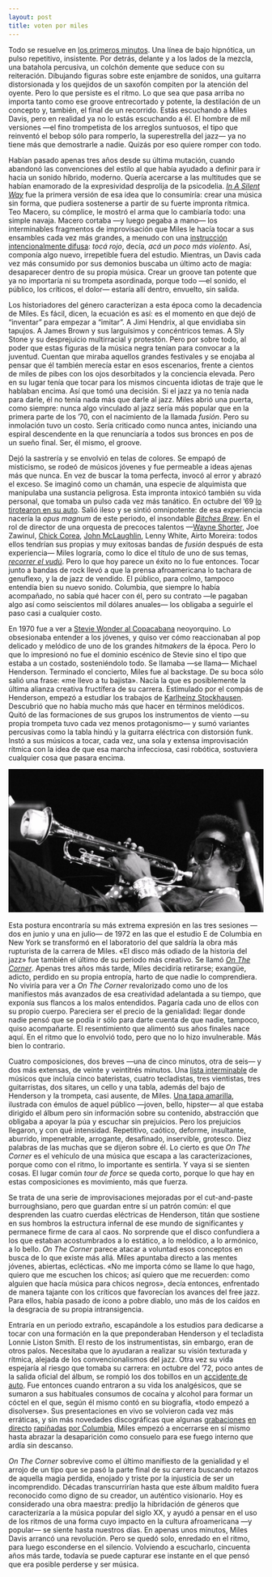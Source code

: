 ```yaml
---
layout: post
title: voten por miles
---
```


Todo se resuelve en [los primeros minutos](youtu.be/hfaR_lIV87M). Una línea de bajo hipnótica, un pulso repetitivo, insistente. Por detrás, delante y a los lados de la mezcla, una batahola percusiva, un colchón demente que seduce con su reiteración. Dibujando figuras sobre este enjambre de sonidos, una guitarra distorsionada y los quejidos de un saxofón compiten por la atención del oyente. Pero lo que persiste es el ritmo. Lo que sea que pasa arriba no importa tanto como ese groove entrecortado y potente, la destilación de un concepto y, también, el final de un recorrido. Estás escuchando a Miles Davis, pero en realidad ya no lo estás escuchando a él. El hombre de mil versiones —el fino trompetista de los arreglos suntuosos, el tipo que reinventó el bebop sólo para romperlo, la superestrella del jazz— ya no tiene más que demostrarle a nadie. Quizás por eso quiere romper con todo.

Habían pasado apenas tres años desde su última mutación, cuando abandonó las convenciones del estilo al que había ayudado a definir para ir hacia un sonido híbrido, moderno. Quería acercarse a las multitudes que se habían enamorado de la expresividad desprolija de la psicodelia. [*In A Silent Way*](milesdavis.com/albums/in-a-silent-way) fue la primera versión de esa idea que lo consumiría: crear una música sin forma, que pudiera sostenerse a partir de su fuerte impronta rítmica. Teo Macero, su cómplice, le mostró el arma que lo cambiaría todo: una simple navaja. Macero cortaba —y luego pegaba a mano— los interminables fragmentos de improvisación que Miles le hacía tocar a sus ensambles cada vez más grandes, a menudo con una [instrucción intencionalmente difusa](miles-beyond.com/images/shh.jpg): *tocá rojo*, decía, *acá un poco más violento*. Así, componía algo nuevo, irrepetible fuera del estudio. Mientras, un Davis cada vez más consumido por sus demonios buscaba un último acto de magia: desaparecer dentro de su propia música. Crear un groove tan potente que ya no importaría ni su trompeta asordinada, porque todo —el sonido, el público, los críticos, el dolor— estaría allí dentro, envuelto, sin salida.

Los historiadores del género caracterizan a esta época como la decadencia de Miles. Es fácil, dicen, la ecuación es así: es el momento en que dejó de “inventar” para empezar a “imitar”. A Jimi Hendrix, al que envidiaba sin tapujos. A James Brown y sus larguísimos y concéntricos temas. A Sly Stone y su desprejuicio multirracial y protestón. Pero por sobre todo, al poder que estas figuras de la música negra tenían para convocar a la juventud. Cuentan que miraba aquellos grandes festivales y se enojaba al pensar que él también merecía estar en esos escenarios, frente a cientos de miles de pibes con los ojos desorbitados y la conciencia elevada. Pero en su lugar tenía que tocar para los mismos cincuenta idiotas de traje que le hablaban encima. Así que tomó una decisión. Si el jazz ya no tenía nada para darle, él no tenía nada más que darle al jazz. Miles abrió una puerta, como siempre: nunca algo vinculado al jazz sería más popular que en la primera parte de los ’70, con el nacimiento de la llamada *fusión*. Pero su inmolación tuvo un costo. Sería criticado como nunca antes, iniciando una espiral descendente en la que renunciaría a todos sus bronces en pos de un sueño final. Ser, él mismo, el groove.

Dejó la sastrería y se envolvió en telas de colores. Se empapó de misticismo, se rodeó de músicos jóvenes y fue permeable a ideas ajenas más que nunca. En vez de buscar la toma perfecta, invocó al error y abrazó el exceso. Se imaginó como un chamán, una especie de alquimista que manipulaba una sustancia peligrosa. Esta impronta intoxicó también su vida personal, que tomaba un pulso cada vez más tanático. En octubre del ’69 [lo tirotearon en su auto](somethingelsereviews.com/2019/10/10/miles-davis-shot-1969/). Salió ileso y se sintió omnipotente: de esa experiencia nacería la *opus magnum* de este periodo, el insondable [*Bitches Brew*](milesdavis.com/albums/bitches-brew). En el rol de director de una orquesta de precoces talentos —[Wayne Shorter](youtube.com/playlist?list=PLl1PJ_urV8x2Z5gH5uR1Xmt08NslTngCJ), Joe Zawinul, [Chick Corea](youtube.com/playlist?list=PLUW6ezYtKfdQC7aVvQLpNO85xQE2luyXa), [John McLaughlin](dvdmzk.blogspot.com/2007/10/mahavishnu-orchestra-inner-mounting.html), Lenny White, Airto Moreira: todos ellos tendrían sus propias y muy exitosas bandas de *fusión* después de esta experiencia— Miles lograría, como lo dice el título de uno de sus temas, [*recorrer el vudú*](youtu.be/53g1RxfbrcA). Pero lo que hoy parece un éxito no lo fue entonces. Tocar junto a bandas de rock llevó a que la prensa afroamericana lo tachara de genuflexo, y la de jazz de vendido. El público, para colmo, tampoco entendía bien su nuevo sonido. Columbia, que siempre lo había acompañado, no sabía qué hacer con él, pero su contrato —le pagaban algo así como seiscientos mil dólares anuales— los obligaba a seguirle el paso casi a cualquier costo.

En 1970 fue a ver a [Stevie Wonder al Copacabana](nytimes.com/1970/04/12/archives/pop-stevies-a-teenage-wonder.html) neoyorquino. Lo obsesionaba entender a los jóvenes, y quiso ver cómo reaccionaban al pop delicado y melódico de uno de los grandes *hitmakers* de la época. Pero lo que lo impresionó no fue el dominio escénico de Stevie sino el tipo que estaba a un costado, sosteniéndolo todo. Se llamaba —se llama— Michael Henderson. Terminado el concierto, Miles fue al backstage. De su boca sólo salió una frase: «me llevo a tu bajista». Nacía la que es posiblemente la última alianza creativa fructífera de su carrera. Estimulado por el compás de Henderson, empezó a estudiar los trabajos de [Karlheinz Stockhausen](youtu.be/odbvoUqq3EA). Descubrió que no había mucho más que hacer en términos melódicos. Quitó de las formaciones de sus grupos los instrumentos de viento —su propia trompeta tuvo cada vez menos protagonismo— y sumó variantes percusivas como la tabla hindú y la guitarra eléctrica con distorsión funk. Instó a sus músicos a tocar, cada vez, una sola y extensa improvisación rítmica con la idea de que esa marcha infecciosa, casi robótica, sostuviera cualquier cosa que pasara encima.

![alt text](https://raw.githubusercontent.com/irigoin/irigoin.github.io/master/images/miles.jpg "The man with the horn")

Esta postura encontraría su más extrema expresión en las tres sesiones —dos en junio y una en julio— de 1972 en las que el estudio E de Columbia en New York se transformó en el laboratorio del que saldría la obra más rupturista de la carrera de Miles. «El disco más odiado de la historia del jazz» fue también el último de su periodo más creativo. Se llamó [*On The Corner*](milesdavis.com/albums/on-the-corner). Apenas tres años más tarde, Miles decidiría retirarse; exangüe, adicto, perdido en su propia entropía, harto de que nadie lo comprendiera. No viviría para ver a *On The Corner* revalorizado como uno de los manifiestos más avanzados de esa creatividad adelantada a su tiempo, que exponía sus flancos a los malos entendidos. Pagaría cada uno de ellos con su propio cuerpo. Pareciera ser el precio de la genialidad: llegar donde nadie pensó que se podía ir sólo para darte cuenta de que nadie, tampoco, quiso acompañarte. El resentimiento que alimentó sus años finales nace aquí. En el ritmo que lo envolvió todo, pero que no lo hizo invulnerable. Más bien lo contrario.

Cuatro composiciones, dos breves —una de cinco minutos, otra de seis— y dos más extensas, de veinte y veintitrés minutos. Una [lista interminable](miles-beyond.com/images/otc1.jpg) de músicos que incluía cinco bateristas, cuatro tecladistas, tres vientistas, tres guitarristas, dos sitares, un cello y una tabla, además del bajo de Henderson y la trompeta, casi ausente, de Miles. [Una tapa amarilla](p191.p3.n0.cdn.getcloudapp.com/items/yAu1QmQ9/bdeda61f-11f4-4e8d-94e5-54c083182a93.jpg), ilustrada con émulos de aquel público —joven, bello, hipster— al que estaba dirigido el álbum pero sin información sobre su contenido, abstracción que obligaba a apoyar la púa y escuchar sin prejuicios. Pero los prejuicios llegaron, y con qué intensidad. Repetitivo, caótico, deforme, insultante, aburrido, impenetrable, arrogante, desafinado, inservible, grotesco. Diez palabras de las muchas que se dijeron sobre él. Lo cierto es que *On The Corner* es el vehículo de una música que escapa a las caracterizaciones, porque como con el ritmo, lo importante es sentirla. Y vaya si se sienten cosas. El lugar común *tour de force* se queda corto, porque lo que hay en estas composiciones es movimiento, más que fuerza.

Se trata de una serie de improvisaciones mejoradas por el cut-and-paste burroughsiano, pero que guardan entre sí un patrón común: el que desprenden las cuatro cuerdas eléctricas de Henderson, titán que sostiene en sus hombros la estructura infernal de ese mundo de significantes y permanece firme de cara al caos. No sorprende que el disco confundiera a los que estaban acostumbrados a lo estático, a lo melódico, a lo armónico, a lo bello. *On The Corner* parece atacar a voluntad esos conceptos en busca de lo que existe más allá. Miles apuntaba directo a las mentes jóvenes, abiertas, eclécticas. «No me importa cómo se llame lo que hago, quiero que me escuchen los chicos; así quiero que me recuerden: como alguien que hacía música para chicos negros», decía entonces, enfrentado de manera tajante con los críticos que favorecían los avances del free jazz. Para ellos, había pasado de ícono a pobre diablo, uno más de los caídos en la desgracia de su propia intransigencia.

Entraría en un periodo extraño, escapándole a los estudios para dedicarse a tocar con una formación en la que preponderaban Henderson y el tecladista Lonnie Liston Smith. El resto de los instrumentistas, sin embargo, eran de otros palos. Necesitaba que lo ayudaran a realizar su visión texturada y rítmica, alejada de los convencionalismos del jazz. Otra vez su vida espejaría al riesgo que tomaba su carrera: en octubre del ’72, poco antes de la salida oficial del álbum, se rompió los dos tobillos en un [accidente de auto](facebook.com/photo.php?fbid=403076283062964&set=a.142537405783521.14499.142273435809918). Fue entonces cuando entraron a su vida los analgésicos, que se sumaron a sus habituales consumos de cocaína y alcohol para formar un cóctel en el que, según él mismo contó en su biografía, «todo empezó a disolverse». Sus presentaciones en vivo se volvieron cada vez más erráticas, y sin más novedades discográficas que algunas [grabaciones](milesdavis.com/albums/black-beauty-miles-davis-at-fillmore-west) [en directo](milesdavis.com/albums/miles-davis-in-concert-live-at-philharmonic-hall) [rapiñadas](milesdavis.com/albums/agharta) [por Columbia](milesdavis.com/albums/pangaea), Miles empezó a encerrarse en sí mismo hasta abrazar la desaparición como consuelo para ese fuego interno que ardía sin descanso.

*On The Corner* sobrevive como el último manifiesto de la genialidad y el arrojo de un tipo que se pasó la parte final de su carrera buscando retazos de aquella magia perdida, enojado y triste por la injusticia de ser un incomprendido. Décadas transcurrirían hasta que este álbum maldito fuera reconocido como digno de su creador, un auténtico visionario. Hoy es considerado una obra maestra: predijo la hibridación de géneros que caracterizaría a la música popular del siglo XX, y ayudó a pensar en el uso de los ritmos de una forma cuyo impacto en la cultura afroamericana —y popular— se siente hasta nuestros días. En apenas unos minutos, Miles Davis arrancó una revolución. Pero se quedó solo, enredado en el ritmo, para luego esconderse en el silencio. Volviendo a escucharlo, cincuenta años más tarde, todavía se puede capturar ese instante en el que pensó que era posible perderse y ser música.
